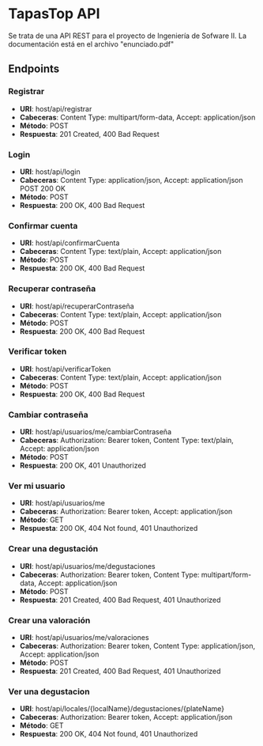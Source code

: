 # TapasTop API
Se trata de una API REST para el proyecto de Ingeniería de Sofware II. La documentación está en el archivo "enunciado.pdf"

## Endpoints

### Registrar
* **URI**: host/api/registrar 
* **Cabeceras**: Content Type: multipart/form-data, Accept: application/json
* **Método**: POST
* **Respuesta**: 201 Created, 400 Bad Request

### Login
* **URI**: host/api/login
* **Cabeceras**: Content Type: application/json, Accept: application/json	POST	200 OK
* **Método**: POST
* **Respuesta**: 200 OK, 400 Bad Request

### Confirmar cuenta
* **URI**: host/api/confirmarCuenta
* **Cabeceras**: Content Type: text/plain, Accept: application/json	
* **Método**: POST
* **Respuesta**: 200 OK, 400 Bad Request

### Recuperar contraseña
* **URI**: host/api/recuperarContraseña
* **Cabeceras**: Content Type: text/plain, Accept: application/json
* **Método**: POST
* **Respuesta**: 200 OK, 400 Bad Request

### Verificar token
* **URI**: host/api/verificarToken
* **Cabeceras**: Content Type: text/plain, Accept: application/json
* **Método**: POST
* **Respuesta**: 200 OK, 400 Bad Request

### Cambiar contraseña
* **URI**: host/api/usuarios/me/cambiarContraseña
* **Cabeceras**: Authorization: Bearer token, Content Type: text/plain, Accept: application/json
* **Método**: POST
* **Respuesta**: 200 OK, 401 Unauthorized

### Ver mi usuario
* **URI**: host/api/usuarios/me
* **Cabeceras**: Authorization: Bearer token, Accept: application/json
* **Método**: GET
* **Respuesta**: 200 OK, 404 Not found, 401 Unauthorized

### Crear una degustación
* **URI**: host/api/usuarios/me/degustaciones
* **Cabeceras**: Authorization: Bearer token, Content Type: multipart/form-data, Accept: application/json
* **Método**: POST
* **Respuesta**: 201 Created, 400 Bad Request, 401 Unauthorized

### Crear una valoración
* **URI**: host/api/usuarios/me/valoraciones
* **Cabeceras**: Authorization: Bearer token, Content Type: application/json, Accept: application/json
* **Método**: POST
* **Respuesta**: 201 Created, 400 Bad Request, 401 Unauthorized

### Ver una degustacion
* **URI**: host/api/locales/{localName}/degustaciones/{plateName}
* **Cabeceras**: Authorization: Bearer token, Accept: application/json
* **Método**: GET
* **Respuesta**: 200 OK, 404 Not found, 401 Unauthorized

